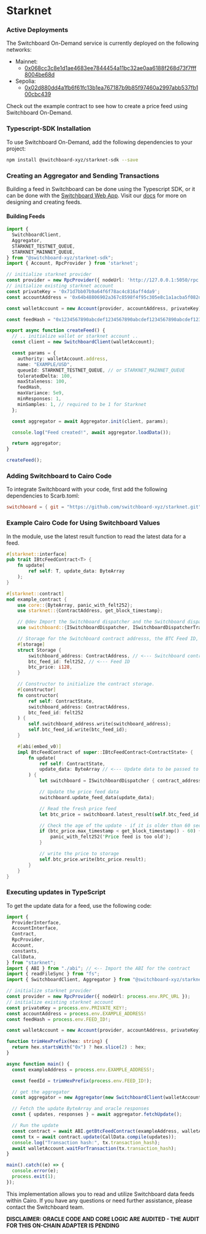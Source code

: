 # Starknet

### Active Deployments

The Switchboard On-Demand service is currently deployed on the following networks:

* Mainnet:&#x20;
  * [0x068cc3c8e1d1ae4683ee7844454a11bc32ae0aa6188f268d73f7fff8004be68d](https://starkscan.co/contract/0x068cc3c8e1d1ae4683ee7844454a11bc32ae0aa6188f268d73f7fff8004be68d)
* Sepolia:&#x20;
  * [0x02d880dd4a1fb6f61fc13b1ea767187b9b85f97460a2997abb537fb100cbc439](https://sepolia.starkscan.co/contract/0x02d880dd4a1fb6f61fc13b1ea767187b9b85f97460a2997abb537fb100cbc439)

Check out the example contract to see how to create a price feed using Switchboard On-Demand.

### Typescript-SDK Installation

To use Switchboard On-Demand, add the following dependencies to your project:

```bash
npm install @switchboard-xyz/starknet-sdk --save
```

### Creating an Aggregator and Sending Transactions

Building a feed in Switchboard can be done using the Typescript SDK, or it can be done with the [Switchboard Web App](https://ondemand.switchboard.xyz/starknet/mainnet). Visit our [docs](https://docs.switchboard.xyz/docs) for more on designing and creating feeds.

#### Building Feeds

```typescript
import {
  SwitchboardClient,
  Aggregator,
  STARKNET_TESTNET_QUEUE,
  STARKNET_MAINNET_QUEUE,
} from "@switchboard-xyz/starknet-sdk";
import { Account, RpcProvider } from 'starknet';

// initialize starknet provider
const provider = new RpcProvider({ nodeUrl: 'http://127.0.0.1:5050/rpc' });
// initialize existing starknet account
const privateKey = '0x71d7bb07b9a64f6f78ac4c816aff4da9';
const accountAddress = '0x64b48806902a367c8598f4f95c305e8c1a1acba5f082d294a43793113115691';

const walletAccount = new Account(provider, accountAddress, privateKey);

const feedHash = "0x1234567890abcdef1234567890abcdef1234567890abcdef1234567890abcdef"; // replace with your feed hash

export async function createFeed() {
  // .. initialize wallet or starknet account ..
  const client = new SwitchboardClient(walletAccount);

  const params = {
    authority: walletAccount.address,
    name: "EXAMPLE/USD",
    queueId: STARKNET_TESTNET_QUEUE, // or STARKNET_MAINNET_QUEUE
    toleratedDelta: 100,
    maxStaleness: 100,
    feedHash,
    maxVariance: 5e9,
    minResponses: 1,
    minSamples: 1, // required to be 1 for Starknet
  };

  const aggregator = await Aggregator.init(client, params);

  console.log("Feed created!", await aggregator.loadData());

  return aggregator;
}

createFeed();

```

### Adding Switchboard to Cairo Code

To integrate Switchboard with your code, first add the following dependencies to Scarb.toml:

```toml
switchboard = { git = "https://github.com/switchboard-xyz/starknet.git" }
```

### Example Cairo Code for Using Switchboard Values

In the module, use the latest result function to read the latest data for a feed.

```rust
#[starknet::interface]
pub trait IBtcFeedContract<T> {
    fn update(
        ref self: T, update_data: ByteArray
    );
}

#[starknet::contract]
mod example_contract {
    use core::{ByteArray, panic_with_felt252};
    use starknet::{ContractAddress, get_block_timestamp};

    // @dev Import the Switchboard dispatcher and the Switchboard dispatcher trait.
    use switchboard::{ISwitchboardDispatcher, ISwitchboardDispatcherTrait};

    // Storage for the Switchboard contract addresss, the BTC Feed ID, and the BTC price.
    #[storage]
    struct Storage {
        switchboard_address: ContractAddress, // <--- Switchboard contract address
        btc_feed_id: felt252, // <--- Feed ID
        btc_price: i128,
    }

    // Constructor to initialize the contract storage.
    #[constructor]
    fn constructor(
        ref self: ContractState,
        switchboard_address: ContractAddress,
        btc_feed_id: felt252
    ) {
        self.switchboard_address.write(switchboard_address);
        self.btc_feed_id.write(btc_feed_id);
    }

    #[abi(embed_v0)]
    impl BtcFeedContract of super::IBtcFeedContract<ContractState> {
        fn update(
            ref self: ContractState,
            update_data: ByteArray // <--- Update data to be passed to the Switchboard contract
        ) {
            let switchboard = ISwitchboardDispatcher { contract_address: self.switchboard_address.read() };

            // Update the price feed data
            switchboard.update_feed_data(update_data);

            // Read the fresh price feed
            let btc_price = switchboard.latest_result(self.btc_feed_id.read());

            // Check the age of the update - if it is older than 60 seconds, panic
            if (btc_price.max_timestamp < get_block_timestamp() - 60) {
                panic_with_felt252('Price feed is too old');
            }

            // write the price to storage
            self.btc_price.write(btc_price.result);
        }
    }
}
```

### Executing updates in TypeScript

To get the update data for a feed, use the following code:

```typescript
import {
  ProviderInterface,
  AccountInterface,
  Contract,
  RpcProvider,
  Account,
  constants,
  CallData,
} from "starknet";
import { ABI } from "./abi"; // <-- Import the ABI for the contract
import { readFileSync } from "fs";
import { SwitchboardClient, Aggregator } from "@switchboard-xyz/starknet-sdk";

// initialize starknet provider
const provider = new RpcProvider({ nodeUrl: process.env.RPC_URL });
// initialize existing starknet account
const privateKey = process.env.PRIVATE_KEY!;
const accountAddress = process.env.EXAMPLE_ADDRESS!
const feedHash = process.env.FEED_ID!;

const walletAccount = new Account(provider, accountAddress, privateKey);

function trimHexPrefix(hex: string) {
  return hex.startsWith("0x") ? hex.slice(2) : hex;
}

async function main() {
  const exampleAddress = process.env.EXAMPLE_ADDRESS!;

  const feedId = trimHexPrefix(process.env.FEED_ID!);

  // get the aggregator
  const aggregator = new Aggregator(new SwitchboardClient(walletAccount), feedId);

  // Fetch the update ByteArray and oracle responses
  const { updates, responses } = await aggregator.fetchUpdate();

  // Run the update
  const contract = await ABI.getBtcFeedContract(exampleAddress, walletAccount);
  const tx = await contract.update(CallData.compile(updates));
  console.log("Transaction hash:", tx.transaction_hash);
  await walletAccount.waitForTransaction(tx.transaction_hash);
}

main().catch((e) => {
  console.error(e);
  process.exit(1);
});

```

This implementation allows you to read and utilize Switchboard data feeds within Cairo. If you have any questions or need further assistance, please contact the Switchboard team.

**DISCLAIMER: ORACLE CODE AND CORE LOGIC ARE AUDITED - THE AUDIT FOR THIS ON-CHAIN ADAPTER IS PENDING**
